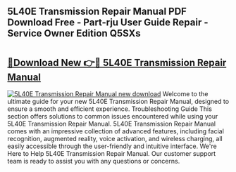 ## 5L40E Transmission Repair Manual PDF Download Free - Part-rju User Guide Repair - Service Owner Edition Q5SXs

# <h2><a href="http://bc34725.oget.top/?id=5L40E+Transmission+Repair+Manual">🔗Download New 👉🔴 5L40E Transmission Repair Manual</a></h2>

[![5L40E Transmission Repair Manual new download](https://i.imgur.com/5g1atiW.png)](http://bc34725.oget.top/?id=5L40E+Transmission+Repair+Manual)
Welcome to the ultimate guide for your new 5L40E Transmission Repair Manual, designed to ensure a smooth and efficient experience. Troubleshooting Guide This section offers solutions to common issues encountered while using your 5L40E Transmission Repair Manual. 5L40E Transmission Repair Manual comes with an impressive collection of advanced features, including facial recognition, augmented reality, voice activation, and wireless charging, all easily accessible through the user-friendly and intuitive interface. We're Here to Help 5L40E Transmission Repair Manual. Our customer support team is ready to assist you with any questions or concerns.
